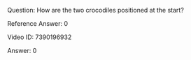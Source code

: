 Question: How are the two crocodiles positioned at the start?

Reference Answer: 0

Video ID: 7390196932

Answer: 0

